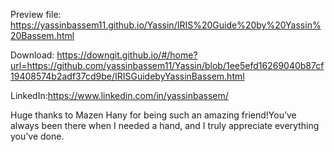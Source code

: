 Preview file: https://yassinbassem11.github.io/Yassin/IRIS%20Guide%20by%20Yassin%20Bassem.html

Download: [https://downgit.github.io/#/home?url=https://github.com/yassinbassem11/Yassin/blob/1ee5efd16269040b87cf19408574b2adf37cd9be/IRISGuidebyYassinBassem.html
](https://downgit.github.io/#/home?url=https://github.com/yassinbassem11/Yassin/blob/1ee5efd16269040b87cf19408574b2adf37cd9be/IRIS%20Guide%20by%20Yassin%20Bassem.html)

LinkedIn:https://www.linkedin.com/in/yassinbassem/

Huge thanks to Mazen Hany for being such an amazing friend!You’ve always been there when I needed a hand, and I truly appreciate everything you’ve done. 
